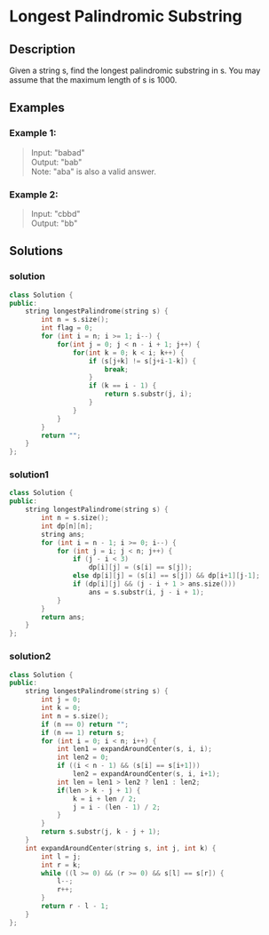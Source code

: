# Longest Palindromic Substring
## Description
Given a string s, find the longest palindromic substring in s. You may assume that the maximum length of s is 1000.
## Examples
### Example 1:
>Input: "babad"\
>Output: "bab"\
>Note: "aba" is also a valid answer.
### Example 2:
>Input: "cbbd"\
>Output: "bb"
## Solutions
### solution
```cpp
class Solution {
public:
    string longestPalindrome(string s) {
        int n = s.size();
        int flag = 0;
        for (int i = n; i >= 1; i--) {
            for(int j = 0; j < n - i + 1; j++) {
                for(int k = 0; k < i; k++) {
                    if (s[j+k] != s[j+i-1-k]) {
                        break;
                    }
                    if (k == i - 1) {
                        return s.substr(j, i);
                    }
                }
            }
        }
        return "";
    }
};
```
### solution1
```cpp
class Solution {
public:
    string longestPalindrome(string s) {
        int n = s.size();
        int dp[n][n];
        string ans;
        for (int i = n - 1; i >= 0; i--) {
            for (int j = i; j < n; j++) {
                if (j - i < 3)
                    dp[i][j] = (s[i] == s[j]);
                else dp[i][j] = (s[i] == s[j]) && dp[i+1][j-1];
                if (dp[i][j] && (j - i + 1 > ans.size()))
                    ans = s.substr(i, j - i + 1);
            }
        }
        return ans;
    }
};
```
### solution2
```cpp
class Solution {
public:
    string longestPalindrome(string s) {
        int j = 0;
        int k = 0;
        int n = s.size();
        if (n == 0) return "";
        if (n == 1) return s;
        for (int i = 0; i < n; i++) {
            int len1 = expandAroundCenter(s, i, i);
            int len2 = 0;
            if ((i < n - 1) && (s[i] == s[i+1]))
                len2 = expandAroundCenter(s, i, i+1);
            int len = len1 > len2 ? len1 : len2;
            if(len > k - j + 1) {
                k = i + len / 2;
                j = i - (len - 1) / 2;
            }
        }
        return s.substr(j, k - j + 1);
    }
    int expandAroundCenter(string s, int j, int k) {
        int l = j;
        int r = k;
        while ((l >= 0) && (r >= 0) && s[l] == s[r]) {
            l--;
            r++;
        }
        return r - l - 1;
    }
};
```